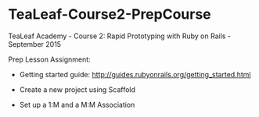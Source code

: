 # TeaLeaf-Course2-PrepCourse

TeaLeaf Academy - Course 2: Rapid Prototyping with Ruby on Rails - September 2015

Prep Lesson Assignment:


- Getting started guide: http://guides.rubyonrails.org/getting_started.html

- Create a new project using Scaffold

- Set up a 1:M and a M:M Association 
